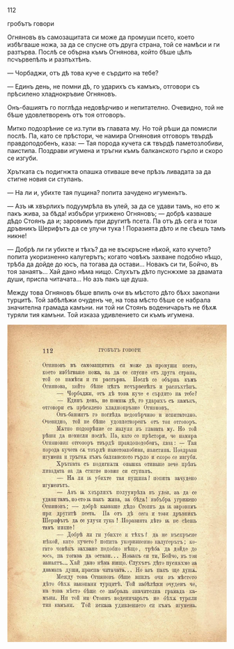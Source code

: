 ﻿112

гробътъ говори

Огняновъ въ самозащитата си може да промуши псето, което избѣгваше ножа, за да се спусне отъ друга страна, той се намѣси и ги разтърва. Послѣ се обърна къмъ Огнянова, който бѣше цѣлъ псчървепѣлъ и разпъхтѣнъ.

— Чорбаджи, отъ дѣ това куче е сърдито на тебе?

— Единъ день, не помни дѣ, го ударихъ съ камъкъ, отговори съ прѣсилено хладнокръвие Огняновъ.

Онъ-башиятъ го поглѣда недовѣрчиво и непитателно. Очевидно, той не бѣше удовлетворенъ отъ тоя отговоръ.

Митко подозрѣние се из.тупи въ главата му. Но той рѣши да помисли послѣ. Па, като се прѣстори, че намира Огняновия отговоръ твърдѣ правдоподобенъ, каза: — Тая порода кучета сѫ твърдѣ паметозлобиви, паистипа. Поздрави игумена и тръгни къмъ балканското гърло и скоро се изгуби.

Хрътката съ подигнжта опашка отиваше вече прѣзъ ливадата за да стигне новия си ступанъ.

— На ли и, убихте тая пущина? попита зачудено игуменътъ.

— Азъ ѭ хвърлихъ подуумрѣла въ улей, за да се удави тамъ, но ето ж пакъ жива, за бѣда! избъбри угрижено Огняновъ; — добрѣ казваше дѣдо Стоянъ да и; заровимъ при другитѣ псета. Па отъ дѣ сега и този дръвникъ Шерифътъ да се улучи тука ! Поразията дѣто и пе сѣешъ тамъ никне!

— Добрѣ ли ги убихте и тѣхъ? да не въскръсне нѣкой, като кучето? попита укоризненно калугерътъ; когато човѣкъ захване подобно нѣщо, трѣба да дойде до юсъ, па тогава да остави... Новакъ си ти, Бойчо, въ тоя занаятъ... Хай дано нѣма нищо. Слухътъ дѣто пуснжхме за двамата души, приспа читачата... Но азъ пакъ ще душа.

Между това Огняновъ бѣше впилъ очи въ мѣстото дѣто бѣхх закопани турцитѣ. Той забѣлѣжи очуденъ че, на това мѣсто бѣше се набрала значителна грамада камъни. ни той ни Стоянъ воденичарьтъ не бѣхѫ туряли тия камъни. Той изказа удивлението си къмъ игумена.

![original](../images/131.jpg)

